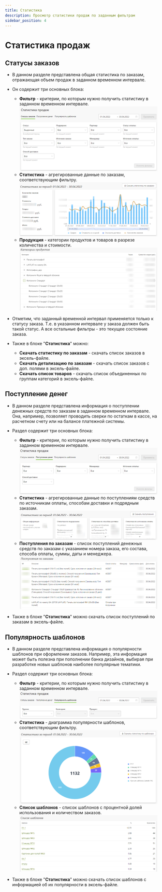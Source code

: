 ```yaml
---
title: Статистика
description: Просмотр статистики продаж по заданным фильтрам
sidebar_position: 4
---
```


# Статистика продаж

## Статусы заказов
* В данном разделе представлена общая статистика по заказам, отражающая объем продаж в заданном временном интервале.

* Он содержит три основных блока:
    + __Фильтр__ - критерии, по которым нужно получить статистику в заданном временном интервале.
    ![](../_media/order/order-report-filter.png)
    + __Статистика__ - агрегированные данные по заказам, соответствующим фильтру.
    ![](../_media/order/order-report-statistic.png)
    + __Продукция__ - категории продуктов и товаров в разрезе количества и стоимости.
    ![](../_media/order/order-report-products.png)

* Отметим, что заданный временной интервал применяется только к статусу заказа. Т.е. в указанном интервале у заказа должен быть такой статус. А все остальные фильтры - это текущее состояние заказа.

* Также в блоке "__Статистика__" можно:
    + __Скачать статистику по заказам__ - скачать список заказов в эксель-файле.
    + __Скачать детализацию по заказам__ - скачать список заказов с доп. полями в эксель-файле.
    + __Скачать список товаров__ - скачать список объединенных по группам категорий в эксель-файле.

## Поступление денег
* В данном разделе представлена информация о поступлении денежных средств по заказам в заданном временном интервале. Она, например, позволяет проводить сверки по остаткам в кассе, на расчетном счету или на балансе платежной системы.

* Раздел содержит три основных блока:
    + __Фильтр__ - критерии, по которым нужно получить статистику в заданном временном интервале.
    ![](../_media/order/order-report-finance-filter.png)
    + __Статистика__ - агрегированные данные по поступлениям средств по источникам оплаты, способам доставки и подрядным заказам.
    ![](../_media/order/order-report-finance-statistic.png)
    + __Поступления по заказам__ - список поступлений денежных средств по заказам с указанием номера заказа, его состава, способа оплаты, суммы, даты и менеджера.
    ![](../_media/order/order-report-finance-orders.png)

* Также в блоке "__Статистика__" можно скачать список поступлений по заказам в эксель-файле.

## Популярность шаблонов
* В данном разделе представлена информация о популярности шаблонов при оформлении заказов. Например, эта информация может быть полезна при пополнении банка дизайнов, выбирая при разработке новых шаблонов наиболее популярные тематики.

* Раздел содержит три основных блока:
    + __Фильтр__ - критерии, по которым нужно получить статистику в заданном временном интервале.
    ![](../_media/order/order-report-template-filter.png)
    + __Статистика__ - диаграмма популярности шаблонов, соответствующим фильтру.
    ![](../_media/order/order-report-template-statistic.png)
    + __Список шаблонов__ - список шаблонов с процентной долей использования и количеством заказов.
    ![](../_media/order/order-report-template-list.png)

* Также в блоке "__Статистика__" можно скачать список шаблонов с информацией об их популярности в эксель-файле.
